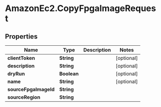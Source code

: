 # AmazonEc2.CopyFpgaImageRequest

## Properties

Name | Type | Description | Notes
------------ | ------------- | ------------- | -------------
**clientToken** | **String** |  | [optional] 
**description** | **String** |  | [optional] 
**dryRun** | **Boolean** |  | [optional] 
**name** | **String** |  | [optional] 
**sourceFpgaImageId** | **String** |  | 
**sourceRegion** | **String** |  | 


